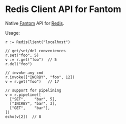 # Redis Client API for Fantom

Native [Fantom](https://fantom.org) API for [Redis](https://redis.io).

Usage:

```fantom
r := RedisClient("localhost")

// get/set/del conveniences
r.set("foo", 5)
v := r.get("foo")  // 5
r.del("foo")

// invoke any cmd
r.invoke(["INCRBY", "foo", 12])
v = r.get("foo")   // 17

// support for pipelining
v = r.pipeline([
  ["SET",    "bar", 5],
  ["INCRBY", "bar", 3],
  ["GET",    "bar"],
])
echo(v[2])  // 8
```